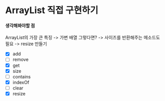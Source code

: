 # ArrayList 직접 구현하기

#### 생각해봐야할 점
ArrayList의 가장 큰 특징 -> 가변 배열
그렇다면? -> 사이즈를 반환해주는 메소드도 필요 -> resize 만들기

- [x] add
- [ ] remove
- [x] get
- [x] size
- [ ] contains
- [x] indexOf
- [ ] clear
- [x] resize